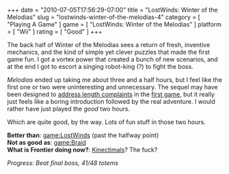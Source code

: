 +++
date = "2010-07-05T17:56:29-07:00"
title = "LostWinds: Winter of the Melodias"
slug = "lostwinds-winter-of-the-melodias-4"
category = [ "Playing A Game" ]
game = [ "LostWinds: Winter of the Melodias" ]
platform = [ "Wii" ]
rating = [ "Good" ]
+++

The back half of Winter of the Melodias sees a return of fresh, inventive mechanics, and the kind of simple yet clever puzzles that made the first game fun.  I got a vortex power that created a bunch of new scenarios, and at the end I got to escort a singing robot-king (?) to fight the boss.

<i>Melodias</i> ended up taking me about three and a half hours, but I feel like the first one or two were uninteresting and unnecessary.  The sequel may have been designed to <a href="http://en.wikipedia.org/wiki/LostWinds:_Winter_of_the_Melodias#Development">address length complaints</a> in the [first game](game:LostWinds), but it really just feels like a boring introduction followed by the real adventure.  I would rather have just played the <i>good</i> two hours.

Which are quite good, by the way.  Lots of fun stuff in those two hours.

<b>Better than</b>: <game:LostWinds> (past the halfway point)  
<b>Not as good as</b>: <game:Braid>  
<b>What is Frontier doing now?</b>:  <a href="http://frontier.co.uk/news/latest/?artid=144&pageNum=0&blk=12">Kinectimals</a>?  The fuck?

<i>Progress: Beat final boss, 41/48 totems</i>